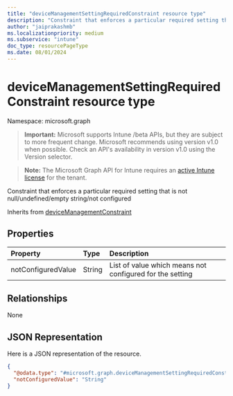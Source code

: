 ```yaml
---
title: "deviceManagementSettingRequiredConstraint resource type"
description: "Constraint that enforces a particular required setting that is not null/undefined/empty string/not configured"
author: "jaiprakashmb"
ms.localizationpriority: medium
ms.subservice: "intune"
doc_type: resourcePageType
ms.date: 08/01/2024
---
```


# deviceManagementSettingRequiredConstraint resource type

Namespace: microsoft.graph

> **Important:** Microsoft supports Intune /beta APIs, but they are subject to more frequent change. Microsoft recommends using version v1.0 when possible. Check an API's availability in version v1.0 using the Version selector.

> **Note:** The Microsoft Graph API for Intune requires an [active Intune license](https://go.microsoft.com/fwlink/?linkid=839381) for the tenant.

Constraint that enforces a particular required setting that is not null/undefined/empty string/not configured


Inherits from [deviceManagementConstraint](../resources/intune-deviceintent-devicemanagementconstraint.md)

## Properties
|Property|Type|Description|
|:---|:---|:---|
|notConfiguredValue|String|List of value which means not configured for the setting|

## Relationships
None

## JSON Representation
Here is a JSON representation of the resource.
<!-- {
  "blockType": "resource",
  "@odata.type": "microsoft.graph.deviceManagementSettingRequiredConstraint"
}
-->
``` json
{
  "@odata.type": "#microsoft.graph.deviceManagementSettingRequiredConstraint",
  "notConfiguredValue": "String"
}
```